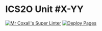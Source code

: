 # ICS2O Unit #X-YY
[![Mr Coxall's Super Linter](https://github.com/ICD2O-Digital-Tech-JackT/Unit5-01-HTML-NumberDisplay/workflows/Mr%20Coxall's%20Super%20Linter/badge.svg)](https://github.com/ICD2O-Digital-Tech-JackT/Unit5-01-HTML-NumberDisplay/actions)
[![Deploy Pages](https://github.com/ICD2O-Digital-Tech-JackT/Unit5-01-HTML-NumberDisplay/workflows/Deploy%20Pages/badge.svg)](https://github.com/ICD2O-Digital-Tech-JackT/Unit5-01-HTML-NumberDisplay/actions)
